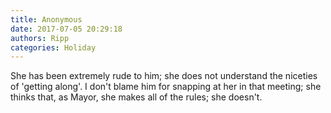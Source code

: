 ```yaml
---
title: Anonymous
date: 2017-07-05 20:29:18
authors: Ripp
categories: Holiday
---
```


 She has been extremely rude to him; she does not understand the niceties of 'getting along'.  I don't blame him for snapping at her in that meeting; she thinks that, as Mayor, she makes all of the rules; she doesn't.